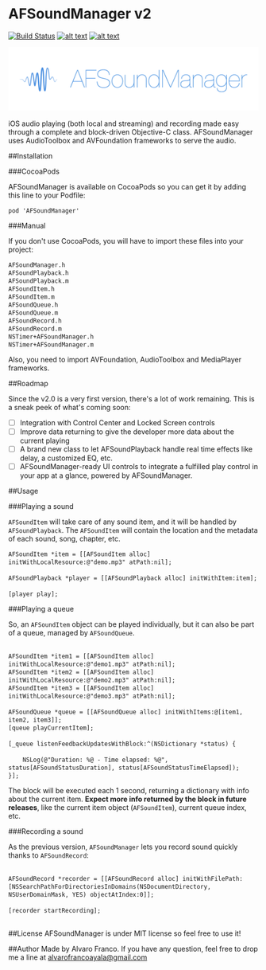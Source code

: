 AFSoundManager v2
==============

[![Build Status](https://travis-ci.org/AlvaroFranco/AFSoundManager.svg?branch=master)](https://travis-ci.org/AlvaroFranco/AFSoundManager)
[![alt text](https://cocoapod-badges.herokuapp.com/v/AFSoundManager/badge.png "")]()
[![alt text](https://cocoapod-badges.herokuapp.com/p/AFSoundManager/badge.png "")]()

![AFSoundManager](images/banner.png)


iOS audio playing (both local and streaming) and recording made easy through a complete and block-driven Objective-C class. AFSoundManager uses AudioToolbox and AVFoundation frameworks to serve the audio.

##Installation

###CocoaPods

AFSoundManager is available on CocoaPods so you can get it by adding this line to your Podfile:

	pod 'AFSoundManager'

###Manual

If you don't use CocoaPods, you will have to import these files into your project:

	AFSoundManager.h
	AFSoundPlayback.h
	AFSoundPlayback.m
	AFSoundItem.h
	AFSoundItem.m
	AFSoundQueue.h
	AFSoundQueue.m
	AFSoundRecord.h
	AFSoundRecord.m
	NSTimer+AFSoundManager.h
	NSTimer+AFSoundManager.m
	
Also, you need to import AVFoundation, AudioToolbox and MediaPlayer frameworks.

##Roadmap

Since the v2.0 is a very first version, there's a lot of work remaining. This is a sneak peek of what's coming soon:

* [ ] Integration with Control Center and Locked Screen controls
* [ ] Improve data returning to give the developer more data about the current playing
* [ ] A brand new class to let AFSoundPlayback handle real time effects like delay, a customized EQ, etc.
* [ ] AFSoundManager-ready UI controls to integrate a fulfilled play control in your app at a glance, powered by AFSoundManager.

##Usage

###Playing a sound

```AFSoundItem``` will take care of any sound item, and it will be handled by ```AFSoundPlayback```. The ```AFSoundItem``` will contain the location and the metadata of each sound, song, chapter, etc.

```objc
AFSoundItem *item = [[AFSoundItem alloc] initWithLocalResource:@"demo.mp3" atPath:nil];
    
AFSoundPlayback *player = [[AFSoundPlayback alloc] initWithItem:item];
	
[player play];
```

###Playing a queue

So, an ```AFSoundItem``` object can be played individually, but it can also be part of a queue, managed by ```AFSoundQueue```.

```objc

AFSoundItem *item1 = [[AFSoundItem alloc] initWithLocalResource:@"demo1.mp3" atPath:nil];
AFSoundItem *item2 = [[AFSoundItem alloc] initWithLocalResource:@"demo2.mp3" atPath:nil];
AFSoundItem *item3 = [[AFSoundItem alloc] initWithLocalResource:@"demo3.mp3" atPath:nil];

AFSoundQueue *queue = [[AFSoundQueue alloc] initWithItems:@[item1, item2, item3]];
[queue playCurrentItem];

[_queue listenFeedbackUpdatesWithBlock:^(NSDictionary *status) {
       
	NSLog(@"Duration: %@ - Time elapsed: %@", status[AFSoundStatusDuration], status[AFSoundStatusTimeElapsed]);
}];

```

The block will be executed each 1 second, returning a dictionary with info about the current item. **Expect more info returned by the block in future releases**, like the current item object (```AFSoundItem```), current queue index, etc.

###Recording a sound

As the previous version, ```AFSoundManager``` lets you record sound quickly thanks to ```AFSoundRecord```:

```objc

AFSoundRecord *recorder = [[AFSoundRecord alloc] initWithFilePath:[NSSearchPathForDirectoriesInDomains(NSDocumentDirectory, NSUserDomainMask, YES) objectAtIndex:0]];

[recorder startRecording];


```

##License
AFSoundManager is under MIT license so feel free to use it!

##Author
Made by Alvaro Franco. If you have any question, feel free to drop me a line at [alvarofrancoayala@gmail.com](mailto:alvarofrancoayala@gmail.com)
